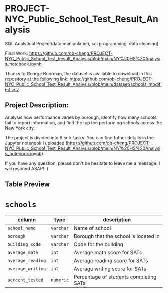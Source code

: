 # PROJECT-NYC_Public_School_Test_Result_Analysis
SQL Analytical Project(data manipulation, sql programming, data cleaning)

Final Work: https://github.com/ob-cheng/PROJECT-NYC_Public_School_Test_Result_Analysis/blob/main/NY%20HS%20Analysis_notebook.ipynb

Thanks to George Boorman, the dataset is available to download in this repository at the following link: https://github.com/ob-cheng/PROJECT-NYC_Public_School_Test_Result_Analysis/blob/main/dataset/schools_modified.csv

## Project Description:
Analysis how performance varies by borough, identify how many schools fail to report information, and find the top ten performing schools across the New York city.

The project is divided into 9 sub-tasks. You can find futher details in the Jupyter notenook I uploaded (https://github.com/ob-cheng/PROJECT-NYC_Public_School_Test_Result_Analysis/blob/main/NY%20HS%20Analysis_notebook.ipynb).

If you have any question, please don't be hesitate to leave me a message. I will respond ASAP! :)

## Table Preview
</p>
<h1 id="schools"><code>schools</code></h1>
<table>
<thead>
<tr>
<th>column</th>
<th>type</th>
<th>description</th>
</tr>
</thead>
<tbody>
<tr>
<td><code>school_name</code></td>
<td><code>varchar</code></td>
<td>Name of school</td>
</tr>
<tr>
<td><code>borough</code></td>
<td><code>varchar</code></td>
<td>Borough that the school is located in</td>
</tr>
<tr>
<td><code>building_code</code></td>
<td><code>varchar</code></td>
<td>Code for the building</td>
</tr>
<tr>
<td><code>average_math</code></td>
<td><code>int</code></td>
<td>Average math score for SATs</td>
</tr>
<tr>
<td><code>average_reading</code></td>
<td><code>int</code></td>
<td>Average reading score for SATs</td>
</tr>
<tr>
<td><code>average_writing</code></td>
<td><code>int</code></td>
<td>Average writing score for SATs</td>
</tr>
<tr>
<td><code>percent_tested</code></td>
<td><code>numeric</code></td>
<td>Percentage of students completing SATs</td>
</tr>
</tbody>
</table>
